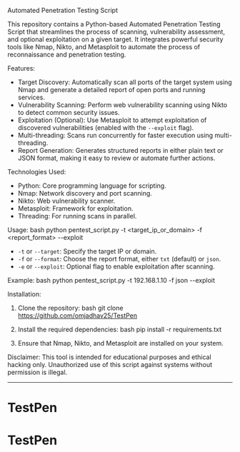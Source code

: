 Automated Penetration Testing Script

This repository contains a Python-based Automated Penetration Testing Script that streamlines the process of scanning, vulnerability assessment, and optional exploitation on a given target. It integrates powerful security tools like Nmap, Nikto, and Metasploit to automate the process of reconnaissance and penetration testing.

 Features:
- Target Discovery: Automatically scan all ports of the target system using Nmap and generate a detailed report of open ports and running services.
- Vulnerability Scanning: Perform web vulnerability scanning using Nikto to detect common security issues.
- Exploitation (Optional): Use Metasploit to attempt exploitation of discovered vulnerabilities (enabled with the `--exploit` flag).
- Multi-threading: Scans run concurrently for faster execution using multi-threading.
- Report Generation: Generates structured reports in either plain text or JSON format, making it easy to review or automate further actions.
  
 Technologies Used:
- Python: Core programming language for scripting.
- Nmap: Network discovery and port scanning.
- Nikto: Web vulnerability scanner.
- Metasploit: Framework for exploitation.
- Threading: For running scans in parallel.

 Usage:
bash
python pentest_script.py -t <target_ip_or_domain> -f <report_format> --exploit


- `-t` or `--target`: Specify the target IP or domain.
- `-f` or `--format`: Choose the report format, either `txt` (default) or `json`.
- `-e` or `--exploit`: Optional flag to enable exploitation after scanning.

 Example:
bash
python pentest_script.py -t 192.168.1.10 -f json --exploit


 Installation:
1. Clone the repository:
   bash
   git clone https://github.com/omjadhav25/TestPen
   
2. Install the required dependencies:
   bash
   pip install -r requirements.txt
   
3. Ensure that Nmap, Nikto, and Metasploit are installed on your system.

 Disclaimer:
This tool is intended for educational purposes and ethical hacking only. Unauthorized use of this script against systems without permission is illegal.

---

# TestPen
# TestPen
